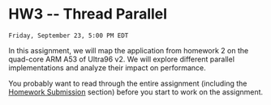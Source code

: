 # HW3 -- Thread Parallel

```{admonition} Due
Friday, September 23, 5:00 PM EDT
```
In this assignment, we will map the application from homework 2 on 
the quad-core ARM A53 of Ultra96 v2. <!-- multiple x86 cores of Biglab.  -->
We will explore different
parallel implementations and analyze their impact on performance.

You probably want to read through the entire assignment (including the
[Homework Submission](homework_submission) section) before you start to work on the assignment. 